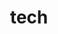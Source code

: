 ---
title: "tech"
description: "Everything tech related and more."
slug: "tech"
image: "laptop-2298286_1280.png"
style:
    background: "#ff66cc"
    color: "#282a36"
---